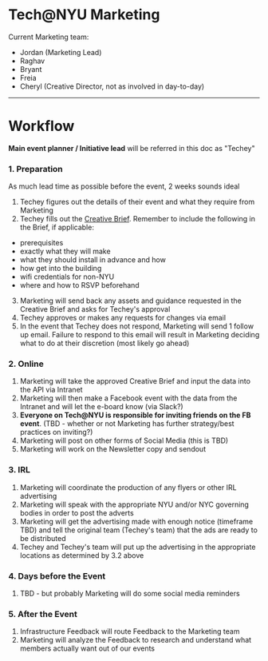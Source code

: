 # Tech@NYU Marketing

Current Marketing team:

- Jordan (Marketing Lead)
- Raghav
- Bryant
- Freia
- Cheryl (Creative Director, not as involved in day-to-day)

----

# Workflow

**Main event planner / Initiative lead** will be referred in this doc as "Techey"

### 1. Preparation

As much lead time as possible before the event, 2 weeks sounds ideal

1. Techey figures out the details of their event and what they require from Marketing
2. Techey fills out the [Creative Brief](https://docs.google.com/forms/d/1fMny8cb3APT8g9joTy34zQ1EwI8adsAV1_QOgpUGImE/). Remember to include the following in the Brief, if applicable:
  - prerequisites
  - exactly what they will make
  - what they should install in advance and how
  - how get into the building
  - wifi credentials for non-NYU
  - where and how to RSVP beforehand
3. Marketing will send back any assets and guidance requested in the Creative Brief and asks for Techey's approval
4. Techey approves or makes any requests for changes via email
5. In the event that Techey does not respond, Marketing will send 1 follow up email. Failure to respond to this email will result in Marketing deciding what to do at their discretion (most likely go ahead)

### 2. Online

1. Marketing will take the approved Creative Brief and input the data into the API via Intranet
2. Marketing will then make a Facebook event with the data from the Intranet and will let the e-board know (via Slack?)
3. **Everyone on Tech@NYU is responsible for inviting friends on the FB event**. (TBD - whether or not Marketing has further strategy/best practices on inviting?)
4. Marketing will post on other forms of Social Media (this is TBD)
5. Marketing will work on the Newsletter copy and sendout

### 3. IRL

1. Marketing will coordinate the production of any flyers or other IRL advertising
2. Marketing will speak with the appropriate NYU and/or NYC governing bodies in order to post the adverts
3. Marketing will get the advertising made with enough notice (timeframe TBD) and tell the original team (Techey's team) that the ads are ready to be distributed
4. Techey and Techey's team will put up the advertising in the appropriate locations as determined by 3.2 above

### 4. Days before the Event

1. TBD - but probably Marketing will do some social media reminders

### 5. After the Event

1. Infrastructure Feedback will route Feedback to the Marketing team
2. Marketing will analyze the Feedback to research and understand what members actually want out of our events
